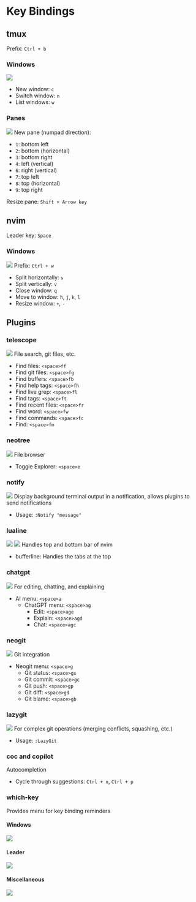 # Key Bindings

## tmux

Prefix: `Ctrl + b`

### Windows
![](./readme/tmux-windows.png)
- New window: `c`
- Switch window: `n`
- List windows: `w`

### Panes
![](./readme/tmux-panes.png)
New pane (numpad direction):
- `1`: bottom left
- `2`: bottom (horizontal)
- `3`: bottom right
- `4`: left (vertical)
- `6`: right (vertical)
- `7`: top left
- `8`: top (horizontal)
- `9`: top right

Resize pane: `Shift + Arrow key`

## nvim

Leader key: `Space`

### Windows
![](./readme/nvim-windows.png)
Prefix: `Ctrl + w`
- Split horizontally: `s`
- Split vertically: `v`
- Close window: `q`
- Move to window: `h`, `j`, `k`, `l`
- Resize window: `+`, `-`

## Plugins

### telescope
![](./readme/telescope.png)
File search, git files, etc.
- Find files: `<space>ff`
- Find git files: `<space>fg`
- Find buffers: `<space>fb`
- Find help tags: `<space>fh`
- Find live grep: `<space>fl`
- Find tags: `<space>ft`
- Find recent files: `<space>fr`
- Find word: `<space>fw`
- Find commands: `<space>fc`
- Find: `<space>fm`

### neotree
![](./readme/neotree.png)
File browser
- Toggle Explorer: `<space>e`

### notify
![](./readme/notify.png)
Display background terminal output in a notification, allows plugins to send notifications
- Usage: `:Notify "message"`

### lualine
![](./readme/lualine-top.png)
![](./readme/lualine-bottom.png)
Handles top and bottom bar of nvim
- bufferline: Handles the tabs at the top

### chatgpt
![](./readme/chatgpt.png)
For editing, chatting, and explaining
- AI menu: `<space>a`
  - ChatGPT menu: `<space>ag`
    - Edit: `<space>age`
    - Explain: `<space>agd`
    - Chat: `<space>agc`

### neogit
![](./readme/neogit.png)
Git integration
- Neogit menu: `<space>g`
  - Git status: `<space>gs`
  - Git commit: `<space>gc`
  - Git push: `<space>gp`
  - Git diff: `<space>gd`
  - Git blame: `<space>gb`

### lazygit
![](./readme/lazygit.png)
For complex git operations (merging conflicts, squashing, etc.)
- Usage: `:LazyGit`

### coc and copilot
Autocompletion
- Cycle through suggestions: `Ctrl + n`, `Ctrl + p`

### which-key
Provides menu for key binding reminders
#### Windows
![](./readme/which-key-windows.png)
#### Leader <space>
![](./readme/which-key-leader.png)
#### Miscellaneous
![](./readme/which-key-z.png)
